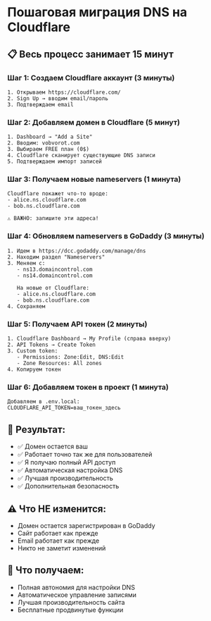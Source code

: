 # Пошаговая миграция DNS на Cloudflare

## 📋 Весь процесс занимает 15 минут

### Шаг 1: Создаем Cloudflare аккаунт (3 минуты)
```
1. Открываем https://cloudflare.com/
2. Sign Up → вводим email/пароль
3. Подтверждаем email
```

### Шаг 2: Добавляем домен в Cloudflare (5 минут) 
```
1. Dashboard → "Add a Site"
2. Вводим: vobvorot.com
3. Выбираем FREE план (0$)
4. Cloudflare сканирует существующие DNS записи
5. Подтверждаем импорт записей
```

### Шаг 3: Получаем новые nameservers (1 минута)
```
Cloudflare покажет что-то вроде:
- alice.ns.cloudflare.com
- bob.ns.cloudflare.com

⚠️ ВАЖНО: запишите эти адреса!
```

### Шаг 4: Обновляем nameservers в GoDaddy (3 минуты)
```
1. Идем в https://dcc.godaddy.com/manage/dns
2. Находим раздел "Nameservers" 
3. Меняем с:
   - ns13.domaincontrol.com
   - ns14.domaincontrol.com
   
   На новые от Cloudflare:
   - alice.ns.cloudflare.com  
   - bob.ns.cloudflare.com
4. Сохраняем
```

### Шаг 5: Получаем API токен (2 минуты)
```
1. Cloudflare Dashboard → My Profile (справа вверху)
2. API Tokens → Create Token
3. Custom token:
   - Permissions: Zone:Edit, DNS:Edit
   - Zone Resources: All zones
4. Копируем токен
```

### Шаг 6: Добавляем токен в проект (1 минута)
```
Добавляем в .env.local:
CLOUDFLARE_API_TOKEN=ваш_токен_здесь
```

## 🎯 Результат:
- ✅ Домен остается ваш
- ✅ Работает точно так же для пользователей  
- ✅ Я получаю полный API доступ
- ✅ Автоматическая настройка DNS
- ✅ Лучшая производительность
- ✅ Дополнительная безопасность

## ⚠️ Что НЕ изменится:
- Домен остается зарегистрирован в GoDaddy
- Сайт работает как прежде
- Email работает как прежде
- Никто не заметит изменений

## 🚀 Что получаем:
- Полная автономия для настройки DNS
- Автоматическое управление записями
- Лучшая производительность сайта
- Бесплатные продвинутые функции